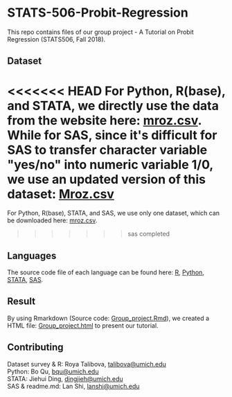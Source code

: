 # STATS-506-Probit-Regression

This repo contains files of our  group project - A Tutorial on Probit Regression (STATS506, Fall 2018).

## Dataset
<<<<<<< HEAD
For Python, R(base), and STATA, we directly use the data from the website here: [mroz.csv](https://vincentarelbundock.github.io/Rdatasets/csv/carData/Mroz.csv).    
While for SAS, since it's difficult for SAS to transfer character variable "yes/no" into numeric variable 1/0, we use an updated version of this dataset: [Mroz.csv](https://raw.githubusercontent.com/boboququ/STATS-506-Probit-Regression/master/Mroz.csv)
=======
For  Python, R(base), STATA, and SAS, we use only one dataset, which can be downloaded here: [mroz.csv](https://vincentarelbundock.github.io/Rdatasets/csv/carData/Mroz.csv).    

>>>>>>> sas completed

## Languages 
The source code file of each language can be found here:
[R](https://github.com/boboququ/STATS-506-Probit-Regression/blob/talibova-patch-1/Group_project.R),
[Python](https://github.com/boboququ/STATS-506-Probit-Regression/tree/talibova-patch-1/Python),
[STATA](https://github.com/boboququ/STATS-506-Probit-Regression/blob/talibova-patch-1/Stata/Stata_probit.do),
[SAS](https://github.com/boboququ/STATS-506-Probit-Regression/blob/master/SAS/mroz_ls.sas).

## Result
By using Rmarkdown (Source code: [Group_project.Rmd](https://github.com/boboququ/STATS-506-Probit-Regression/blob/talibova-patch-1/Group_project.Rmd)), we created a HTML file: [Group_project.html](https://github.com/boboququ/STATS-506-Probit-Regression/blob/talibova-patch-1/Group_project.html) to present our tutorial.

## Contributing
Dataset survey & R: Roya Talibova, <talibova@umich.edu>   
Python: Bo Qu, <bqu@umich.edu>   
STATA: Jiehui Ding, <dingjieh@umich.edu>   
SAS & readme.md: Lan Shi, <lanshi@umich.edu>   
